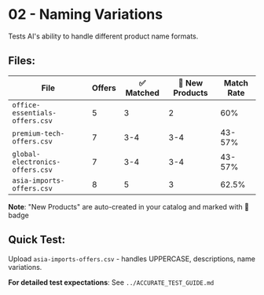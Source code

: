 # 02 - Naming Variations

Tests AI's ability to handle different product name formats.

## Files:

| File | Offers | ✅ Matched | 🤖 New Products | Match Rate |
|------|--------|-----------|----------------|------------|
| `office-essentials-offers.csv` | 5 | 3 | 2 | 60% |
| `premium-tech-offers.csv` | 7 | 3-4 | 3-4 | 43-57% |
| `global-electronics-offers.csv` | 7 | 3-4 | 3-4 | 43-57% |
| `asia-imports-offers.csv` | 8 | 5 | 3 | 62.5% |

**Note**: "New Products" are auto-created in your catalog and marked with 🤖 badge

## Quick Test:
Upload `asia-imports-offers.csv` - handles UPPERCASE, descriptions, name variations.

**For detailed test expectations**: See `../ACCURATE_TEST_GUIDE.md`
